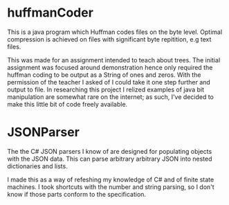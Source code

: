 # huffmanCoder

This is a java program which Huffman codes files on the byte level. Optimal compression is achieved on files with significant byte repitition, e.g text files.

This was made for an assignment intended to teach about trees. The initial assignment was focused around demonstration hence only required the huffman coding to be output as a String of ones and zeros. With the permission of the teacher I asked of I could take it one step further and output to file. In researching this project I relized examples of java bit manipulation are somewhat rare on the internet; as such, I've decided to make this little bit of code freely available.

# JSONParser

The the C# JSON parsers I know of are designed for populating objects with the JSON data. This can parse arbitrary arbitrary JSON into nested dictionaries and lists.

I made this as a way of refeshing my knowledge of C# and of finite state machines. I took shortcuts with the number and string parsing, so I don't know if those parts conform to the specification.

